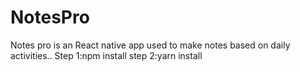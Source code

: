 # NotesPro
Notes pro is an React native app used to make  notes based on daily activities..
Step 1:npm install
step 2:yarn install
